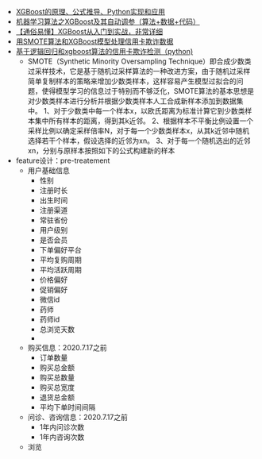 - [XGBoost的原理、公式推导、Python实现和应用](https://zhuanlan.zhihu.com/p/162001079)
- [机器学习算法之XGBoost及其自动调参（算法+数据+代码）](https://cloud.tencent.com/developer/article/1656126)
- [【通俗易懂】XGBoost从入门到实战，非常详细](https://zhuanlan.zhihu.com/p/258564378)
- [用SMOTE算法和XGBoost模型处理信用卡欺诈数据](https://www.jianshu.com/p/04b2d5d7a3d6)
- [基于逻辑回归和xgboost算法的信用卡欺诈检测（python)](https://blog.csdn.net/weixin_44805241/article/details/105248985)
	- SMOTE（Synthetic Minority Oversampling Technique）即合成少数类过采样技术，它是基于随机过采样算法的一种改进方案，由于随机过采样简单复制样本的策略来增加少数类样本，这样容易产生模型过拟合的问题，使得模型学习的信息过于特别而不够泛化，SMOTE算法的基本思想是对少数类样本进行分析并根据少数类样本人工合成新样本添加到数据集中。
	  1、对于少数类中每一个样本x，以欧氏距离为标准计算它到少数类样本集中所有样本的距离，得到其k近邻。
	  2、根据样本不平衡比例设置一个采样比例以确定采样倍率N，对于每一个少数类样本x，从其k近邻中随机选择若干个样本，假设选择的近邻为xn。
	  3、对于每一个随机选出的近邻xn，分别与原样本按照如下的公式构建新的样本
- feature设计：pre-treatement
	- 用户基础信息
		- 性别
		- 注册时长
		- 出生时间
		- 注册渠道
		- 常驻省份
		- 用户级别
		- 是否会员
		- 下单偏好平台
		- 平均复购周期
		- 平均活跃周期
		- 价格偏好
		- 促销偏好
		- 微信id
		- 药师
		- 药师id
		- 总浏览天数
		-
	- 购买信息：2020.7.17之前
		- 订单数量
		- 购买总金额
		- 购买总数量
		- 购买总宽度
		- 退货总金额
		- 平均下单时间间隔
	- 问诊、咨询信息：2020.7.17之前
		- 1年内问诊次数
		- 1年内咨询次数
	- 浏览